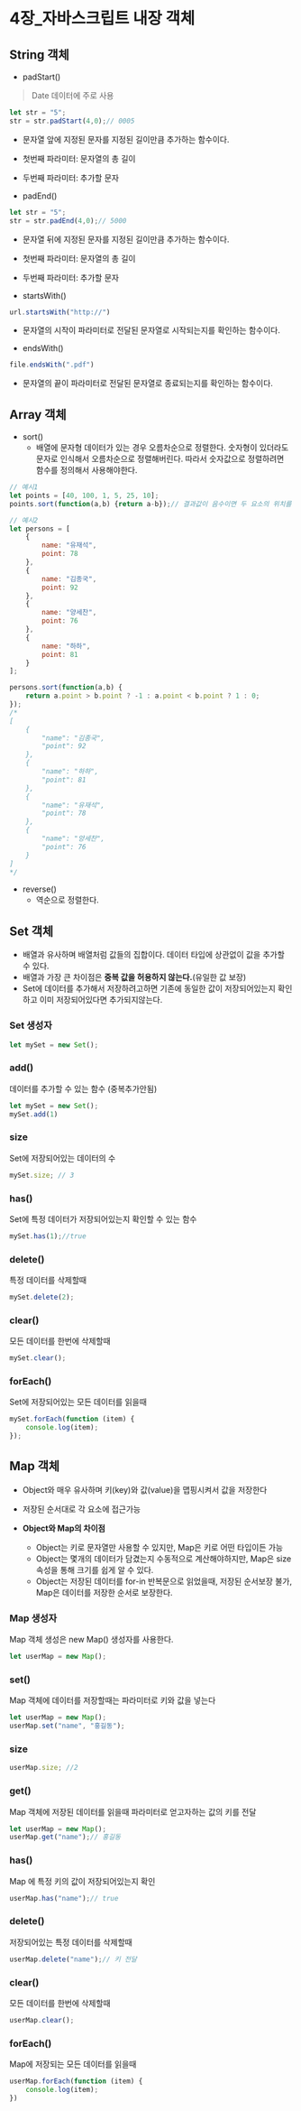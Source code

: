 # 4장_자바스크립트 내장 객체

## String 객체

- padStart() 
> Date 데이터에 주로 사용
```javascript
let str = "5";
str = str.padStart(4,0);// 0005
```
  - 문자열 앞에 지정된 문자를 지정된 길이만큼 추가하는 함수이다.
  - 첫번째 파라미터: 문자열의 총 길이
  - 두번째 파라미터: 추가할 문자

- padEnd()
```javascript
let str = "5";
str = str.padEnd(4,0);// 5000
```
  - 문자열 뒤에 지정된 문자를 지정된 길이만큼 추가하는 함수이다.
  - 첫번째 파라미터: 문자열의 총 길이
  - 두번째 파라미터: 추가할 문자

- startsWith()
```javascript
url.startsWith("http://")
```
  - 문자열의 시작이 파라미터로 전달된 문자열로 시작되는지를 확인하는 함수이다.

- endsWith()
```javascript
file.endsWith(".pdf")
```
  - 문자열의 끝이 파라미터로 전달된 문자열로 종료되는지를 확인하는 함수이다.

## Array 객체

- sort()
  - 배열에 문자형 데이터가 있는 경우 오름차순으로 정렬한다.
    숫자형이 있더라도 문자로 인식해서 오름차순으로 정렬해버린다. 따라서 숫자값으로 정렬하려면 함수를 정의해서 사용해야한다.
```javascript
// 예시1
let points = [40, 100, 1, 5, 25, 10];
points.sort(function(a,b) {return a-b});// 결과값이 음수이면 두 요소의 위치를 바꾸지않고 양수이면 바꾼다

// 예시2
let persons = [ 
    {
        name: "유재석",
        point: 78
    },
    {
        name: "김종국",
        point: 92
    },
    {
        name: "양세찬",
        point: 76
    },
    {
        name: "하하",
        point: 81
    }
];

persons.sort(function(a,b) {
    return a.point > b.point ? -1 : a.point < b.point ? 1 : 0;
});
/*
[
    {
        "name": "김종국",
        "point": 92
    },
    {
        "name": "하하",
        "point": 81
    },
    {
        "name": "유재석",
        "point": 78
    },
    {
        "name": "양세찬",
        "point": 76
    }
]
*/
```

- reverse()
  - 역순으로 정렬한다.

## Set 객체
- 배열과 유사하며 배열처럼 값들의 집합이다. 데이터 타입에 상관없이 값을 추가할 수 있다.
- 배열과 가장 큰 차이점은 <b>중복 값을 허용하지 않는다.</b>(유일한 값 보장)
- Set에 데이터를 추가해서 저장하려고하면 기존에 동일한 값이 저장되어있는지 확인하고 이미 저장되어있다면 추가되지않는다.

### Set 생성자
```javascript
let mySet = new Set();
```

### add()
데이터를 추가할 수 있는 함수 (중복추가안됨)
```javascript
let mySet = new Set();
mySet.add(1)
```

### size
Set에 저장되어있는 데이터의 수
```javascript
mySet.size; // 3
```

### has()
Set에 특정 데이터가 저장되어있는지 확인할 수 있는 함수
```javascript
mySet.has(1);//true
```

### delete()
특정 데이터를 삭제할때
```javascript
mySet.delete(2);
```

### clear()
모든 데이터를 한번에 삭제할때
```javascript
mySet.clear();
```

### forEach()
Set에 저장되어있는 모든 데이터를 읽을때
```javascript
mySet.forEach(function (item) {
    console.log(item);
});
```

## Map 객체 
- Object와 매우 유사하며 키(key)와 값(value)을 맵핑시켜서 값을 저장한다
- 저장된 순서대로 각 요소에 접근가능

- <b>Object와 Map의 차이점</b>
  - Object는 키로 문자열만 사용할 수 있지만, Map은 키로 어떤 타입이든 가능
  - Object는 몇개의 데이터가 담겼는지 수동적으로 계산해야하지만, Map은 size속성을 통해 크기를 쉽게 알 수 있다.
  - Object는 저장된 데이터를 for-in 반복문으로 읽었을때, 저장된 순서보장 불가, Map은 데이터를 저장한 순서로 보장한다.

### Map 생성자
Map 객체 생성은 new Map() 생성자를 사용한다.
```javascript
let userMap = new Map();
```

### set()
Map 객체에 데이터를 저장할때는 파라미터로 키와 값을 넣는다
```javascript
let userMap = new Map();
userMap.set("name", "홍길동");
```

### size
```javascript
userMap.size; //2
```

### get()
Map 객체에 저장된 데이터를 읽을때 파라미터로 얻고자하는 값의 키를 전달
```javascript
let userMap = new Map();
userMap.get("name");// 홍길동
```

### has()
Map 에 특정 키의 값이 저장되어있는지 확인
```javascript
userMap.has("name");// true
```

### delete()
저장되어있는 특정 데이터를 삭제할때 
```javascript
userMap.delete("name");// 키 전달
```

### clear()
모든 데이터를 한번에 삭제할때
```javascript
userMap.clear();
```

### forEach()
Map에 저장되는 모든 데이터를 읽을때
```javascript
userMap.forEach(function (item) {
    console.log(item);
})
```

